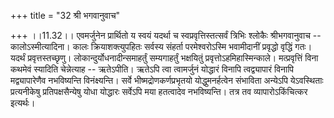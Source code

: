 +++
title = "32 श्री भगवानुवाच"

+++
।।11.32।। एवमर्जुनेन प्रार्थितो य स्वयं यदर्था च स्वप्रवृत्तिस्तत्सर्वं
त्रिभिः श्लोकैः श्रीभगवानुवाच -- कालोऽस्मीत्यादिना। कालः
क्रियाशक्त्युपहितः सर्वस्य संहर्ता परमेश्वरोऽस्मि भवामीदानीं प्रवृद्धो
वृद्धिं गतः। यदर्थं प्रवृत्तस्तच्छृणु। लोकान्दुर्योधनादीन्समाहर्तुं
सम्यगाहर्तुं भक्षयितुं प्रवृत्तोऽहमिहास्मिन्काले। मत्प्रवृत्तिं विना
कथमेवं स्यादिति चेन्नेत्याह -- ऋतेऽपीति। ऋतेऽपि त्वा त्वामर्जुनं
योद्धारं विनापि त्वद्व्यापारं विनापि मद्व्यापारेणैव नभविष्यन्ति
विनंक्ष्यन्ति। सर्वे भीष्मद्रोणकर्णप्रभृतयो योद्धुमनर्हत्वेन संभाविता
अन्येऽपि येऽवस्थिताः प्रत्यनीकेषु प्रतिपक्षसैन्येषु योधा योद्धारः
सर्वेऽपि मया हतत्वादेव नभविष्यन्ति। तत्र तव व्यापारोऽकिंचित्कर इत्यर्थः।
